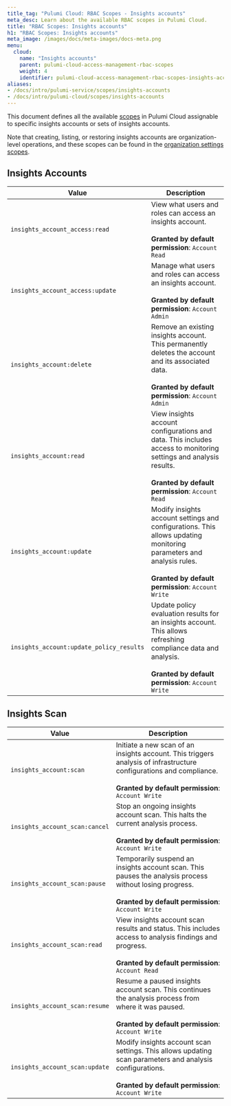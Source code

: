```yaml
---
title_tag: "Pulumi Cloud: RBAC Scopes - Insights accounts"
meta_desc: Learn about the available RBAC scopes in Pulumi Cloud.
title: "RBAC Scopes: Insights accounts"
h1: "RBAC Scopes: Insights accounts"
meta_image: /images/docs/meta-images/docs-meta.png
menu:
  cloud:
    name: "Insights accounts"
    parent: pulumi-cloud-access-management-rbac-scopes
    weight: 4
    identifier: pulumi-cloud-access-management-rbac-scopes-insights-accounts
aliases:
- /docs/intro/pulumi-service/scopes/insights-accounts
- /docs/intro/pulumi-cloud/scopes/insights-accounts
---
```


This document defines all the available [scopes](../) in Pulumi Cloud assignable to specific insights accounts or sets of insights accounts.

Note that creating, listing, or restoring insights accounts are organization-level operations, and these scopes can be found in the [organization settings scopes](../org-settings).

## Insights Accounts

| Value | Description |
|-------|-------------|
| `insights_account_access:read` | View what users and roles can access an insights account.<br><br>**Granted by default permission**: `Account Read` |
| `insights_account_access:update` | Manage what users and roles can access an insights account.<br><br>**Granted by default permission**: `Account Admin` |
| `insights_account:delete` | Remove an existing insights account. This permanently deletes the account and its associated data.<br><br>**Granted by default permission**: `Account Admin` |
| `insights_account:read` | View insights account configurations and data. This includes access to monitoring settings and analysis results.<br><br>**Granted by default permission**: `Account Read` |
| `insights_account:update` | Modify insights account settings and configurations. This allows updating monitoring parameters and analysis rules.<br><br>**Granted by default permission**: `Account Write` |
| `insights_account:update_policy_results` | Update policy evaluation results for an insights account. This allows refreshing compliance data and analysis.<br><br>**Granted by default permission**: `Account Write` |

## Insights Scan

| Value | Description |
|-------|-------------|
| `insights_account:scan` | Initiate a new scan of an insights account. This triggers analysis of infrastructure configurations and compliance.<br><br>**Granted by default permission**: `Account Write` |
| `insights_account_scan:cancel` | Stop an ongoing insights account scan. This halts the current analysis process.<br><br>**Granted by default permission**: `Account Write` |
| `insights_account_scan:pause` | Temporarily suspend an insights account scan. This pauses the analysis process without losing progress.<br><br>**Granted by default permission**: `Account Write` |
| `insights_account_scan:read` | View insights account scan results and status. This includes access to analysis findings and progress.<br><br>**Granted by default permission**: `Account Read` |
| `insights_account_scan:resume` | Resume a paused insights account scan. This continues the analysis process from where it was paused.<br><br>**Granted by default permission**: `Account Write` |
| `insights_account_scan:update` | Modify insights account scan settings. This allows updating scan parameters and analysis configurations.<br><br>**Granted by default permission**: `Account Write` |
